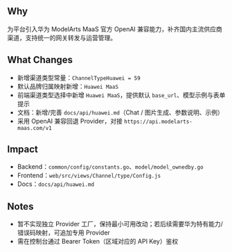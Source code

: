## Why
为平台引入华为 ModelArts MaaS 官方 OpenAI 兼容能力，补齐国内主流供应商渠道，支持统一的网关转发与运营管理。

## What Changes
- 新增渠道类型常量：`ChannelTypeHuawei = 59`
- 默认品牌归属映射新增：`Huawei MaaS`
- 前端渠道类型选择中新增 `Huawei MaaS`，提供默认 `base_url`、模型示例与表单提示
- 文档：新增/完善 `docs/api/huawei.md`（Chat / 图片生成、参数说明、示例）
- 采用 OpenAI 兼容回退 Provider，对接 `https://api.modelarts-maas.com/v1`

## Impact
- Backend：`common/config/constants.go`、`model/model_ownedby.go`
- Frontend：`web/src/views/Channel/type/Config.js`
- Docs：`docs/api/huawei.md`

## Notes
- 暂不实现独立 Provider 工厂，保持最小可用改动；若后续需要华为特有能力/错误码映射，可追加专用 Provider
- 需在控制台通过 Bearer Token（区域对应的 API Key）鉴权
